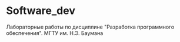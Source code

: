 # Software_dev
Лабораторные работы по дисциплине "Разработка программного обеспечения". МГТУ им. Н.Э. Баумана
